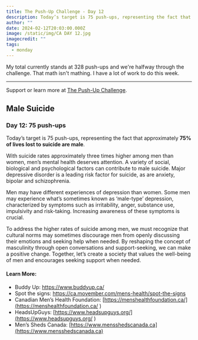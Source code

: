 ```yaml
---
title: The Push-Up Challenge - Day 12
description: Today’s target is 75 push-ups, representing the fact that approximately 75% of lives lost to suicide are male.
author: ""
date: 2024-02-12T20:03:00.000Z
image: /static/img/CA DAY 12.jpg
imagecredit: ""
tags:
  - monday
---
```

My total currently stands at 328 push-ups and we're halfway through the challenge. That math isn't mathing. I have a lot of work to do this week.
***
Support or learn more at [The Push-Up Challenge](https://www.thepushupchallenge.ca/fundraiser/peterrandazzo/the-push-up-challenge).

## Male Suicide
### Day 12: 75 push-ups

Today’s target is 75 push-ups, representing the fact that approximately **75% of lives lost to suicide are male**.

With suicide rates approximately three times higher among men than women, men’s mental health deserves attention. A variety of social, biological and psychological factors can contribute to male suicide. Major depressive disorder is a leading risk factor for suicide, as are anxiety, bipolar and schizophrenia.

Men may have different experiences of depression than women. Some men may experience what’s sometimes known as ‘male-type’ depression, characterized by symptoms such as irritability, anger, substance use, impulsivity and risk-taking. Increasing awareness of these symptoms is crucial.

To address the higher rates of suicide among men, we must recognize that cultural norms may sometimes discourage men from openly discussing their emotions and seeking help when needed. By reshaping the concept of masculinity through open conversations and support-seeking, we can make a positive change. Together, let’s create a society that values the well-being of men and encourages seeking support when needed.

#### Learn More:

- Buddy Up: [https://www.buddyup.ca/ ](https://www.buddyup.ca/ )
- Spot the signs: [https://ca.movember.com/mens-health/spot-the-signs ](https://ca.movember.com/mens-health/spot-the-signs )
- Canadian Men’s Health Foundation: [https://menshealthfoundation.ca/](https://menshealthfoundation.ca/ )
- HeadsUpGuys: [https://www.headsupguys.org/](https://www.headsupguys.org/ )
- Men’s Sheds Canada: [https://www.mensshedscanada.ca](https://www.mensshedscanada.ca)
